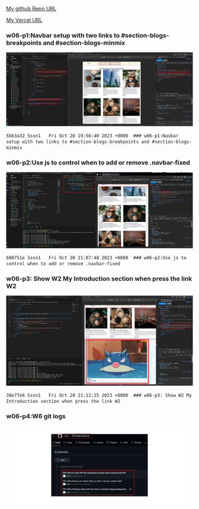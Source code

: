[My github Repo URL](https://github.com/sssn1/1121-sweb-demo-id.git)

[My Vercel URL]()


### w06-p1:Navbar setup with two links to #section-blogs-breakpoints and #section-blogs-minmix
![](w06-p1.png)
```
5bb3a32 Sssn1   Fri Oct 20 19:56:40 2023 +0800  ### w06-p1:Navbar setup with two links to #section-blogs-breakpoints and #section-blogs-minmix
```
### w06-p2:Use js to control when to add or remove .navbar-fixed
![](w06-p2.png)
```
600751e Sssn1   Fri Oct 20 21:07:48 2023 +0800  ### w06-p2:Use js to control when to add or remove .navbar-fixed
```
### w06-p3: Show W2 My Introduction section when press the link W2
![](w06-p3.png)
```
38e77e6 Sssn1   Fri Oct 20 21:12:25 2023 +0800  ### w06-p3: Show W2 My Introduction section when press the link W2
```

### w06-p4:W6 git logs
![](w06-p4.png)